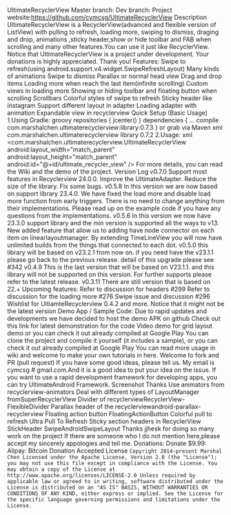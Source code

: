 UltimateRecyclerView Master branch: Dev branch: Project website:https://github.com/cymcsg/UltimateRecyclerView Description UltimateRecyclerView is a RecyclerView(advanced and flexible version of ListView) with pulling to refresh, loading more, swiping to dismiss, draging and drop, animations ,sticky header,show or hide toolbar and FAB when scrolling and many other features.You can use it just like RecyclerView. Notice that UltimateRecyclerView is a project under development. Your donations is highly appreciated. Thank you! Features: Swipe to refresh(using android.support.v4.widget.SwipeRefreshLayout) Many kinds of animations Swipe to dismiss Parallax or normal head view Drag and drop items Loading more when reach the last item(infinite scrolling) Custom views in loading more Showing or hiding toolbar and floating button when scrolling Scrollbars Colorful styles of swipe to refresh Sticky header like instagram Support different layout in adapter Loading adapter with animation Expandable view in recyclerview Quick Setup (Basic Usage) 1.Using Gradle: groovy repositories { jcenter() } dependencies { ... compile com.marshalchen.ultimaterecyclerview:library:0.7.3 } or grab via Maven xml <dependency> <groupId>com.marshalchen.ultimaterecyclerview</groupId> <artifactId>library</artifactId> <version>0.7.2</version> </dependency> 2.Usage: xml <com.marshalchen.ultimaterecyclerview.UltimateRecyclerView android:layout_width="match_parent" android:layout_height="match_parent" android:id="@+id/ultimate_recycler_view" /> For more details, you can read the Wiki and the demo of the project. Version Log v0.7.0 Support most features in Recyclerview 24.0.0. Improve the UltimateAdapter. Reduce the size of the library. Fix some bugs. v0.5.8 In this version we are now based on support library 23.4.0. We have fixed the load more and disable load more function from early triggers. There is no need to change anything from their implementations. Please read up on the example code if you have any questions from the implementations. v0.5.6 In this version we now have 23.3.0 support library and the min version is supported all the ways to v13. New added feature that allow us to adding have node connector on each item on linearlayoutmanager. By extending TimeLineView you will now have unlimited builds from the things that connected to each dot. v0.5.0 this library will be based on v23.2.1 from now on. if you need have the v23.1.1 please go back to the previous release. detail of this upgrade please see #342 v0.4.9 This is the last version that will be based on V23.1.1. and this library will not be supported on this version. For further supports please refer to the latest release. v0.3.11 There are still version that is based on 22.+ Upcoming features: Refer to discussion for headers #299 Refer to discussion for the loading more #276 Swipe issue and discussion #296 Wishlist for UltiamteRecyclerview 0.4.2 and more. Notice that it might not be the latest version Demo App / Sample Code: Due to rapid updates and developments we have decided to host the demo APK on github Check out this link for latest demonstration for the code Video demo for grid layout demo or you can check it out already compiled at Google Play You can clone the project and compile it yourself (it includes a sample), or you can check it out already compiled at Google Play You can read more usage in wiki and welcome to make your own tutorials in here. Welcome to fork and PR (pull request) If you have some good ideas, please tell us. My email is cymcsg # gmail.com.And it is a good idea to put your idea on the issue. If you want to use a rapid development framework for developing apps, you can try UltimateAndroid Framework. Screenshot Thanks Use animators from recyclerview-animators Deal with different types of LayoutManager fromSuperRecyclerView Divider of recyclerviewRecyclerView-FlexibleDivider Parallax header of the recyclerviewandroid-parallax-recyclerview Floating action button FloatingActionButton Colorful pull to refresh Ultra Pull To Refresh Sticky section headers in RecyclerView StickHeader SwipeAndroidSwipeLayout Thanks jjhesk for doing so many work on the project If there are someone who I do not mention here,please accept my sincerely appologies and tell me. Donations: Donate $9.99: Alipay: Bitcoin Donation Accepted License ``` Copyright 2014-present Marshal Chen Licensed under the Apache License, Version 2.0 (the "License"); you may not use this file except in compliance with the License. You may obtain a copy of the License at http://www.apache.org/licenses/LICENSE-2.0 Unless required by applicable law or agreed to in writing, software distributed under the License is distributed on an "AS IS" BASIS, WITHOUT WARRANTIES OR CONDITIONS OF ANY KIND, either express or implied. See the License for the specific language governing permissions and limitations under the License. ```